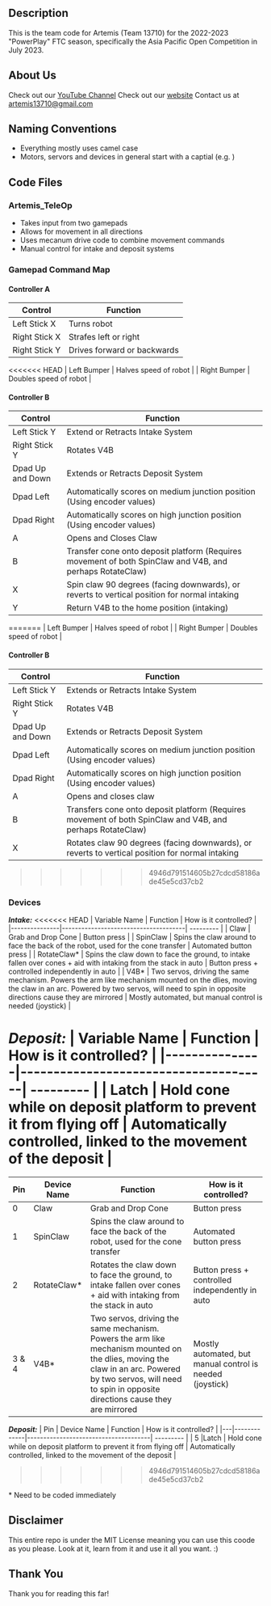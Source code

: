 ## Description
This is the team code for Artemis (Team 13710) for the 2022-2023 "PowerPlay" FTC season, specifically the Asia Pacific Open Competition in July 2023.

## About Us
Check out our [YouTube Channel](https://www.youtube.com/@artemis13710)
Check out our [website](https://sites.google.com/view/artemis13710/)
Contact us at artemis13710@gmail.com

## Naming Conventions
* Everything mostly uses camel case
* Motors, servors and devices in general start with a captial (e.g. ) 

## Code Files
### Artemis_TeleOp
* Takes input from two gamepads
* Allows for movement in all directions
* Uses mecanum drive code to combine movement commands
* Manual control for intake and deposit systems

### Gamepad Command Map

#### Controller A
| Control       | Function                    |
|---------------|-----------------------------|
| Left Stick X  | Turns robot                 |
| Right Stick X | Strafes left or right       |
| Right Stick Y | Drives forward or backwards |
<<<<<<< HEAD
| Left Bumper | Halves speed of robot |
| Right Bumper | Doubles speed of robot |

#### Controller B
| Control       | Function                             |
|---------------|--------------------------------------|
| Left Stick Y  | Extend or Retracts Intake System   |
| Right Stick Y | Rotates V4B |
| Dpad Up and Down | Extends or Retracts Deposit System |
| Dpad Left | Automatically scores on medium junction position (Using encoder values)|
| Dpad Right | Automatically scores on high junction position (Using encoder values)| 
| A | Opens and Closes Claw |
| B | Transfer cone onto deposit platform (Requires movement of both SpinClaw and V4B, and perhaps RotateClaw) | 
| X | Spin claw 90 degrees (facing downwards), or reverts to vertical position for normal intaking |
| Y | Return V4B to the home position (intaking) |

=======
| Left Bumper   | Halves speed of robot       |
| Right Bumper  | Doubles speed of robot      |

#### Controller B
| Control          | Function                                                                                                  |
|------------------|-----------------------------------------------------------------------------------------------------------|
| Left Stick Y     | Extends or Retracts Intake System                                                                         |
| Right Stick Y    | Rotates V4B                                                                                               |
| Dpad Up and Down | Extends or Retracts Deposit System                                                                        |
| Dpad Left        | Automatically scores on medium junction position (Using encoder values)                                   |
| Dpad Right       | Automatically scores on high junction position (Using encoder values)                                     | 
| A                | Opens and closes claw                                                                                     |
| B                | Transfers cone onto deposit platform (Requires movement of both SpinClaw and V4B, and perhaps RotateClaw) | 
| X                | Rotates claw 90 degrees (facing downwards), or reverts to vertical position for normal intaking           |
>>>>>>> 4946d791514605b27cdcd58186ade45e5cd37cb2




### Devices

**_Intake:_**
<<<<<<< HEAD
| Variable Name       | Function                  | How is it controlled? |
|---------------|--------------------------------------| --------- |
| Claw  | Grab and Drop Cone    | Button press |
| SpinClaw | Spins the claw around to face the back of the robot, used for the cone transfer | Automated button press | 
| RotateClaw* | Spins the claw down to face the ground, to intake fallen over cones + aid with intaking from the stack in auto | Button press + controlled independently in auto | 
| V4B* | Two servos, driving the same mechanism. Powers the arm like mechanism mounted on the dlies, moving the claw in an arc. Powered by two servos, will need to spin in opposite directions cause they are mirrored | Mostly automated, but manual control is needed (joystick) | 


**_Deposit:_**
| Variable Name       | Function                  | How is it controlled? |
|---------------|--------------------------------------| --------- |
| Latch  | Hold cone while on deposit platform to prevent it from flying off   | Automatically controlled, linked to the movement of the deposit |
=======
| Pin | Device Name       | Function                  | How is it controlled? |
|---|-------------|--------------------------------------| --------- |
| 0 | Claw  | Grab and Drop Cone    | Button press |
| 1 | SpinClaw | Spins the claw around to face the back of the robot, used for the cone transfer | Automated button press |
| 2 | RotateClaw* | Rotates the claw down to face the ground, to intake fallen over cones + aid with intaking from the stack in auto | Button press + controlled independently in auto |
| 3 & 4 | V4B* | Two servos, driving the same mechanism. Powers the arm like mechanism mounted on the dlies, moving the claw in an arc. Powered by two servos, will need to spin in opposite directions cause they are mirrored | Mostly automated, but manual control is needed (joystick) |


**_Deposit:_**
| Pin | Device Name       | Function                  | How is it controlled? |
|---|-------------|--------------------------------------| --------- |
| 5 |Latch  | Hold cone while on deposit platform to prevent it from flying off   | Automatically controlled, linked to the movement of the deposit |
>>>>>>> 4946d791514605b27cdcd58186ade45e5cd37cb2


\* Need to be coded immediately

## Disclaimer
This entire repo is under the MIT License meaning you can use this coode as you please. Look at it, learn from it and use it all you want. :)

## Thank You
Thank you for reading this far!
